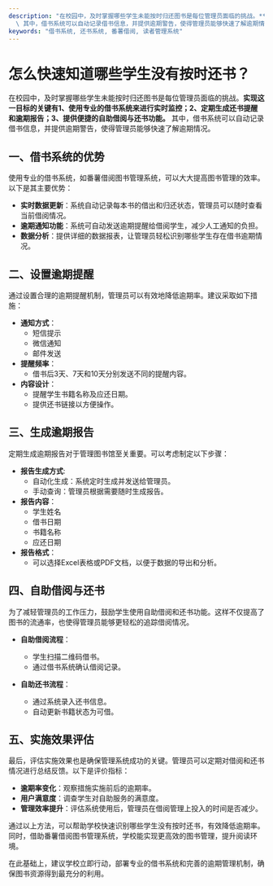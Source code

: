 ```yaml
---
description: "在校园中，及时掌握哪些学生未能按时归还图书是每位管理员面临的挑战。**实现这一目标的关键有1、使用专业的借书系统来进行实时监控；2、定期生成还书提醒和逾期报告；3、提供便捷的自助借阅与还书功能。**\
  \ 其中，借书系统可以自动记录借书信息，并提供逾期警告，使得管理员能够快速了解逾期情况。"
keywords: "借书系统, 还书系统, 番薯借阅, 读者管理系统"
---
```

# 怎么快速知道哪些学生没有按时还书？

在校园中，及时掌握哪些学生未能按时归还图书是每位管理员面临的挑战。**实现这一目标的关键有1、使用专业的借书系统来进行实时监控；2、定期生成还书提醒和逾期报告；3、提供便捷的自助借阅与还书功能。** 其中，借书系统可以自动记录借书信息，并提供逾期警告，使得管理员能够快速了解逾期情况。

## 一、借书系统的优势

使用专业的借书系统，如番薯借阅图书管理系统，可以大大提高图书管理的效率。以下是其主要优势：

- **实时数据更新**：系统自动记录每本书的借出和归还状态，管理员可以随时查看当前借阅情况。
- **逾期通知功能**：系统可自动发送逾期提醒给借阅学生，减少人工通知的负担。
- **数据分析**：提供详细的数据报表，让管理员轻松识别哪些学生存在借书逾期情况。

## 二、设置逾期提醒

通过设置合理的逾期提醒机制，管理员可以有效地降低逾期率。建议采取如下措施：

- **通知方式**：
  - 短信提示
  - 微信通知
  - 邮件发送
- **提醒频率**：
  - 借书后3天、7天和10天分别发送不同的提醒内容。
- **内容设计**：
  - 提醒学生书籍名称及应还日期。
  - 提供还书链接以方便操作。

## 三、生成逾期报告

定期生成逾期报告对于管理图书馆至关重要。可以考虑制定以下步骤：

- **报告生成方式**:
  - 自动化生成：系统定时生成并发送给管理员。
  - 手动查询：管理员根据需要随时生成报告。
- **报告内容**：
  - 学生姓名
  - 借书日期
  - 书籍名称
  - 应还日期
- **报告格式**：
  - 可以选择Excel表格或PDF文档，以便于数据的导出和分析。

## 四、自助借阅与还书

为了减轻管理员的工作压力，鼓励学生使用自助借阅和还书功能。这样不仅提高了图书的流通率，也使得管理员能够更轻松的追踪借阅情况。

- **自助借阅流程**：
  - 学生扫描二维码借书。
  - 通过借书系统确认借阅记录。
  
- **自助还书流程**：
  - 通过系统录入还书信息。
  - 自动更新书籍状态为可借。

## 五、实施效果评估

最后，评估实施效果也是确保管理系统成功的关键。管理员可以定期对借阅和还书情况进行总结反馈。以下是评价指标：

- **逾期率变化**：观察措施实施前后的逾期率。
- **用户满意度**：调查学生对自助服务的满意度。
- **管理效率提升**：评估系统使用后，管理员在借阅管理上投入的时间是否减少。

通过以上方法，可以帮助学校快速识别哪些学生没有按时还书，有效降低逾期率。同时，借助番薯借阅图书管理系统，学校能实现更高效的图书管理，提升阅读环境。

在此基础上，建议学校立即行动，部署专业的借书系统和完善的逾期管理机制，确保图书资源得到最充分的利用。

